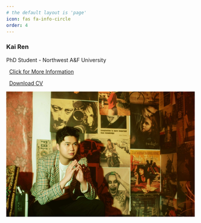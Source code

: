 ```yaml
---
# the default layout is 'page'
icon: fas fa-info-circle
order: 4
---
```


<!-- > Add Markdown syntax content to file `_tabs/about.md`{: .filepath } and it will show up on this page.
{: .prompt-tip } -->

### Kai Ren

PhD Student - Northwest A&F University

<i class="fa fa-heart" style="color: hotpink"></i>&nbsp;&nbsp;[Click for More Information](http://resume.renkaigis.cn)

<i class="fa fa-paper-plane" style="color: deepskyblue"></i>&nbsp;&nbsp;[Download CV](http://resume.renkaigis.cn/assets/KaiRen_CV_2023.pdf)

![](../assets/mine/about.jpg)